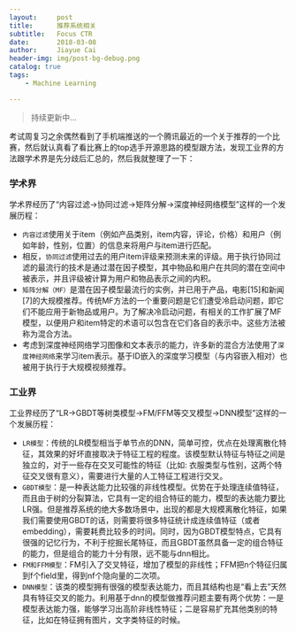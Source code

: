 ```yaml
---
layout:     post
title:      推荐系统相关
subtitle:   Focus CTR
date:       2018-03-08
author:     Jiayue Cai
header-img: img/post-bg-debug.png
catalog: true
tags:
    - Machine Learning

---
```



>持续更新中... 

考试周复习之余偶然看到了手机端推送的一个腾讯最近的一个关于推荐的一个比赛，然后就认真看了看比赛上的top选手开源思路的模型跟方法，发现工业界的方法跟学术界是先分歧后汇总的，然后我就整理了一下：

### 学术界 

学术界经历了“内容过滤->协同过滤->矩阵分解->深度神经网络模型”这样的一个发展历程：

- `内容过滤`使用关于item（例如产品类别，item内容，评论，价格）和用户（例如年龄，性别，位置）的信息来将用户与item进行匹配。
- 相反，`协同过滤`使用过去的用户item评级来预测未来的评级。用于执行协同过滤的最流行的技术是通过潜在因子模型，其中物品和用户在共同的潜在空间中被表示，并且评级被计算为用户和物品表示之间的内积。
- `矩阵分解（MF）`是潜在因子模型最流行的实例，并已用于产品，电影[15]和新闻[7]的大规模推荐。传统MF方法的一个重要问题是它们遭受冷启动问题，即它们不能应用于新物品或用户。为了解决冷启动问题，有相关的工作扩展了MF模型，以便用户和item特定的术语可以包含在它们各自的表示中。这些方法被称为混合方法。
- 考虑到深度神经网络学习图像和文本表示的能力，许多新的混合方法使用了`深度神经网络`来学习item表示。基于ID嵌入的深度学习模型（与内容嵌入相对）也被用于执行于大规模视频推荐。

	
### 工业界

工业界经历了“LR->GBDT等树类模型->FM/FFM等交叉模型->DNN模型”这样的一个发展历程：

- `LR模型`：传统的LR模型相当于单节点的DNN，简单可控，优点在处理离散化特征，其效果的好坏直接取决于特征工程的程度。该模型默认特征与特征之间是独立的，对于一些存在交叉可能性的特征（比如: 衣服类型与性别，这两个特征交叉很有意义），需要进行大量的人工特征工程进行交叉。
- `GBDT模型`：是一种表达能力比较强的非线性模型。优势在于处理连续值特征，而且由于树的分裂算法，它具有一定的组合特征的能力，模型的表达能力要比LR强。但是推荐系统的绝大多数场景中，出现的都是大规模离散化特征，如果我们需要使用GBDT的话，则需要将很多特征统计成连续值特征（或者embedding），需要耗费比较多的时间。同时，因为GBDT模型特点，它具有很强的记忆行为，不利于挖掘长尾特征，而且GBDT虽然具备一定的组合特征的能力，但是组合的能力十分有限，远不能与dnn相比。
- `FM和FFM模型`：FM引入了交叉特征，增加了模型的非线性；FFM把n个特征归属到f个field里，得到nf个隐向量的二次项。
- `DNN模型`：该类的模型拥有很强的模型表达能力，而且其结构也是“看上去”天然具有特征交叉的能力。利用基于dnn的模型做推荐问题主要有两个优势：一是模型表达能力强，能够学习出高阶非线性特征；二是容易扩充其他类别的特征，比如在特征拥有图片，文字类特征的时候。
